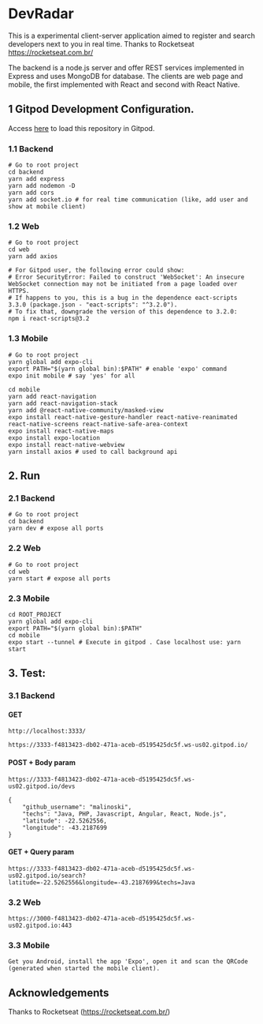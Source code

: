 # DevRadar

This is a experimental client-server application aimed to register and search developers next to you in real time.
Thanks to Rocketseat https://rocketseat.com.br/

The backend is a node.js server and offer REST services implemented in Express and uses MongoDB for database.
The clients are web page and mobile, the first implemented with React and second with React Native.

## 1 Gitpod Development Configuration.

Access [here](https://gitpod.io#https://github.com/Malinoski/devradar) to load this repository in Gitpod.

### 1.1 Backend

```
# Go to root project
cd backend
yarn add express
yarn add nodemon -D
yarn add cors
yarn add socket.io # for real time communication (like, add user and show at mobile client)
```

### 1.2 Web

```
# Go to root project
cd web
yarn add axios

# For Gitpod user, the following error could show: 
# Error SecurityError: Failed to construct 'WebSocket': An insecure WebSocket connection may not be initiated from a page loaded over HTTPS.
# If happens to you, this is a bug in the dependence eact-scripts 3.3.0 (package.json - "eact-scripts": "^3.2.0").
# To fix that, downgrade the version of this dependence to 3.2.0:
npm i react-scripts@3.2 
```

### 1.3 Mobile

```
# Go to root project
yarn global add expo-cli
export PATH="$(yarn global bin):$PATH" # enable 'expo' command
expo init mobile # say 'yes' for all

cd mobile 
yarn add react-navigation
yarn add react-navigation-stack
yarn add @react-native-community/masked-view
expo install react-native-gesture-handler react-native-reanimated react-native-screens react-native-safe-area-context
expo install react-native-maps
expo install expo-location
expo install react-native-webview
yarn install axios # used to call background api
```

## 2. Run

### 2.1 Backend

```
# Go to root project
cd backend
yarn dev # expose all ports
```

### 2.2 Web

```
# Go to root project
cd web
yarn start # expose all ports
```

### 2.3 Mobile

```
cd ROOT_PROJECT
yarn global add expo-cli
export PATH="$(yarn global bin):$PATH"
cd mobile
expo start --tunnel # Execute in gitpod . Case localhost use: yarn start
```

## 3. Test: 

### 3.1 Backend

#### GET

```
http://localhost:3333/

https://3333-f4813423-db02-471a-aceb-d5195425dc5f.ws-us02.gitpod.io/
``` 
#### POST + Body param

```
https://3333-f4813423-db02-471a-aceb-d5195425dc5f.ws-us02.gitpod.io/devs

{
	"github_username": "malinoski",
	"techs": "Java, PHP, Javascript, Angular, React, Node.js",
	"latitude": -22.5262556,
	"longitude": -43.2187699
}
```

#### GET + Query param

```
https://3333-f4813423-db02-471a-aceb-d5195425dc5f.ws-us02.gitpod.io/search?latitude=-22.5262556&longitude=-43.2187699&techs=Java
```

### 3.2 Web

```
https://3000-f4813423-db02-471a-aceb-d5195425dc5f.ws-us02.gitpod.io:443
```

### 3.3 Mobile

```
Get you Android, install the app 'Expo', open it and scan the QRCode (generated when started the mobile client).
```

## Acknowledgements

Thanks to Rocketseat (https://rocketseat.com.br/)